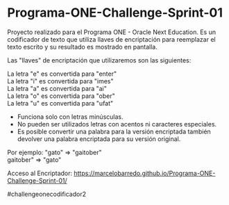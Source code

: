 # Programa-ONE-Challenge-Sprint-01

Proyecto realizado para el Programa ONE - Oracle Next Education. Es un codificador de texto que utiliza llaves de encriptación para reemplazar el texto escrito y su resultado es mostrado en pantalla.

Las "llaves" de encriptación que utilizaremos son las siguientes:

La letra "e" es convertida para "enter" <br>
La letra "i" es convertida para "imes" <br>
La letra "a" es convertida para "ai" <br>
La letra "o" es convertida para "ober" <br>
La letra "u" es convertida para "ufat" <br>

- Funciona solo con letras minúsculas.
- No pueden ser utilizados letras con acentos ni caracteres especiales.
- Es posible convertir una palabra para la versión encriptada también devolver una palabra encriptada para su versión original.

Por ejemplo:
"gato" => "gaitober" <br>
gaitober" => "gato"

Acceso al Encriptador:
https://marcelobarredo.github.io/Programa-ONE-Challenge-Sprint-01/

#challengeonecodificador2
